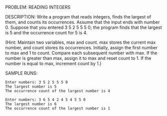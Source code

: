 PROBLEM: 
READING INTEGERS 

DESCRIPTION: 
Write a program that reads integers, finds the largest of them, and counts its occurrences. 
Assume that the input ends with number 0. Suppose that you entered 3 5 2 5 5 5 0; 
the program finds that the largest is 5 and the occurrence count for 5 is 4. 

(Hint: Maintain two variables, max and count. max stores the current max number, and 
count stores its occurrences. Initially, assign the first number to max and 1 to count. 
Compare each subsequent number with max. If the number is greater than max, assign it to max 
and reset count to 1. If the number is equal to max, increment count by 1.)

 SAMPLE RUNS: 
 
```
Enter numbers: 3 5 2 5 5 5 0
The largest number is 5
The occurrence count of the largest number is 4
```

```
Enter numbers: 3 6 5 4 2 4 5 4 5 5 0
The largest number is 6
The occurrence count of the largest number is 1
```


